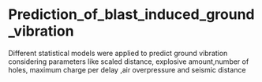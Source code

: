 # Prediction_of_blast_induced_ground_vibration
Different statistical models were applied to predict ground vibration considering parameters like scaled distance, explosive amount,number of holes, maximum charge per delay ,air overpressure and seismic distance
